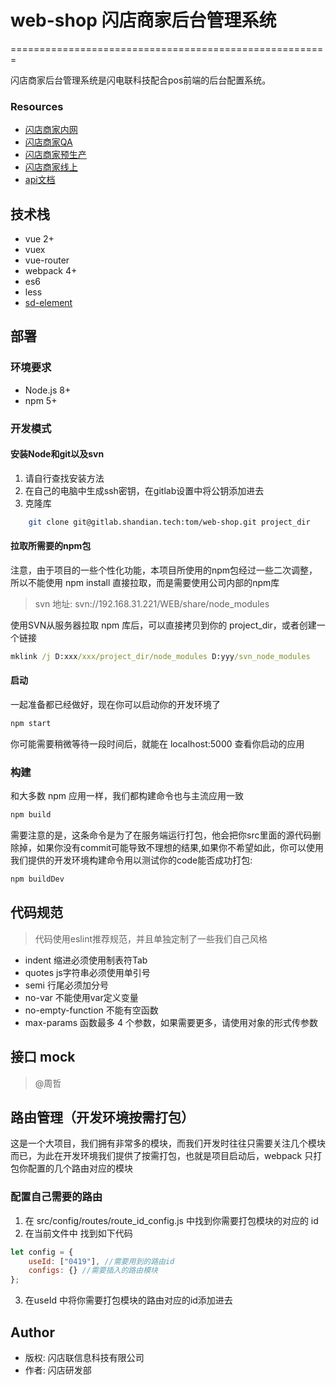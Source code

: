 # web-shop 闪店商家后台管理系统
=======================================================

闪店商家后台管理系统是闪电联科技配合pos前端的后台配置系统。

### Resources

* [闪店商家内网](http://v5.ishandian.com.cn/#/)
* [闪店商家QA](http://v5.ishandian.com.cn/#/)
* [闪店商家预生产](https://v5pre.ishandian.net/#/)
* [闪店商家线上](https://b.shandian.net/#/)
* [api文档](http://api.shandian.tech/dashboard/#!/)

## 技术栈

* vue 2+
* vuex
* vue-router
* webpack 4+
* es6
* less
* [sd-element](http://gitlab.shandian.tech/zhouzhe/sd-element)

## 部署

### 环境要求
* Node.js 8+
* npm 5+

### 开发模式

#### 安装Node和git以及svn

1. 请自行查找安装方法
2. 在自己的电脑中生成ssh密钥，在gitlab设置中将公钥添加进去
3. 克隆库
```sh
	git clone git@gitlab.shandian.tech:tom/web-shop.git project_dir
```



#### 拉取所需要的npm包

注意，由于项目的一些个性化功能，本项目所使用的npm包经过一些二次调整，所以不能使用 npm install 直接拉取，而是需要使用公司内部的npm库

> svn 地址: svn://192.168.31.221/WEB/share/node_modules

使用SVN从服务器拉取 npm 库后，可以直接拷贝到你的 project_dir，或者创建一个链接
```cmd
mklink /j D:xxx/xxx/project_dir/node_modules D:yyy/svn_node_modules
```

#### 启动

一起准备都已经做好，现在你可以启动你的开发环境了
```bash
npm start
```
你可能需要稍微等待一段时间后，就能在 localhost:5000 查看你启动的应用

### 构建

和大多数 npm 应用一样，我们都构建命令也与主流应用一致

```bash
npm build
```
需要注意的是，这条命令是为了在服务端运行打包，他会把你src里面的源代码删除掉，如果你没有commit可能导致不理想的结果,如果你不希望如此，你可以使用我们提供的开发环境构建命令用以测试你的code能否成功打包:

```bash
npm buildDev
```

## 代码规范

> 代码使用eslint推荐规范，并且单独定制了一些我们自己风格

+ indent 缩进必须使用制表符Tab
+ quotes js字符串必须使用单引号
+ semi	行尾必须加分号
+ no-var 不能使用var定义变量
+ no-empty-function 不能有空函数
+ max-params 函数最多 4 个参数，如果需要更多，请使用对象的形式传参数

## 接口 mock

> @周哲

## 路由管理（开发环境按需打包）

这是一个大项目，我们拥有非常多的模块，而我们开发时往往只需要关注几个模块而已，为此在开发环境我们提供了按需打包，也就是项目启动后，webpack 只打包你配置的几个路由对应的模块

### 配置自己需要的路由

1. 在 src/config/routes/route_id_config.js 中找到你需要打包模块的对应的 id
2. 在当前文件中 找到如下代码
```js
let config = {
	useId: ["0419"], //需要用到的路由id
	configs: {} //需要插入的路由模块
};
```
3. 在useId 中将你需要打包模块的路由对应的id添加进去

## Author

* 版权: 闪店联信息科技有限公司
* 作者: 闪店研发部

